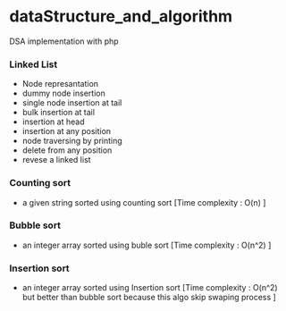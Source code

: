 # dataStructure_and_algorithm
DSA implementation with php 

### Linked List
  - Node represantation
  - dummy node insertion
  - single node insertion at tail
  - bulk insertion at tail
  - insertion at head
  - insertion at any position
  - node traversing by printing  
  - delete from any position
  - revese a linked list

### Counting sort
 - a given string sorted using counting sort  [Time complexity :  O(n) ]

### Bubble sort
 - an integer array sorted using buble sort [Time complexity :  O(n^2) ]

### Insertion sort
 - an integer array sorted using Insertion sort [Time complexity :  O(n^2) but better than bubble sort because this algo skip swaping process ]
